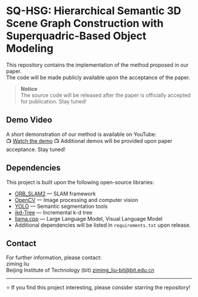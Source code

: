# SQ-HSG: Hierarchical Semantic 3D Scene Graph Construction with Superquadric-Based Object Modeling

This repository contains the implementation of the method proposed in our paper.  
The code will be made publicly available upon the acceptance of the paper.

> **Notice**  
> The source code will be released after the paper is officially accepted for publication. Stay tuned!

## Demo Video

A short demonstration of our method is available on YouTube:  
📺 [Watch the demo](https://youtu.be/eJmgWUtjGgM)
📺 Additional demos will be provided upon paper acceptance. Stay tuned!

## Dependencies

This project is built upon the following open-source libraries:

- [ORB_SLAM2](https://github.com/raulmur/ORB_SLAM2) — SLAM framework
- [OpenCV](https://opencv.org/) — Image processing and computer vision
- [YOLO](https://docs.ultralytics.com/) — Semantic segmentation tools
- [ikd-Tree](https://github.com/hku-mars/ikd-Tree/) — Incremental k-d tree
- [llama.cpp](https://github.com/ggml-org/llama.cpp/) — Large Language Model, Visual Language Model  
- Additional dependencies will be listed in `requirements.txt` upon release.

## Contact

For further information, please contact:  
ziming liu  
Beijing Institute of Technology (bit)
ziming_liu-bit@bit.edu.cn

---

⭐ If you find this project interesting, please consider starring the repository!
